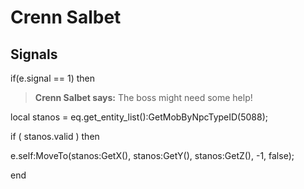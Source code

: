 # Crenn Salbet
## Signals

if(e.signal == 1) then


>**Crenn Salbet says:** The boss might need some help!


local stanos = eq.get_entity_list():GetMobByNpcTypeID(5088); 


if ( stanos.valid ) then



e.self:MoveTo(stanos:GetX(), stanos:GetY(), stanos:GetZ(), -1, false);

end